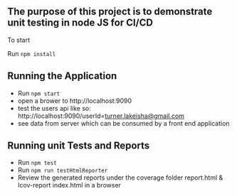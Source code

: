 ## The purpose of this project is to demonstrate unit testing in node JS for CI/CD ## 

To start

Run `npm install`

## Running the Application ##
* Run `npm start`
* open a brower to http://localhost:9090
* test the users api like so:  http://localhost:9090/userId=turner.lakeisha@gmail.com
* see data from server which can be consumed by a front end application

## Running unit Tests and Reports ##
* Run `npm test`
* Run `npm run testHtmlReporter`
* Review the generated reports under the coverage folder report.html & lcov-report index.html in a browser
